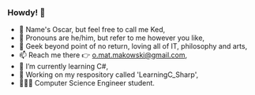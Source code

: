 ### Howdy! 👋
- 🤗 Name's Oscar, but feel free to call me Ked,
- 📌 Pronouns are he/him, but refer to me however you like,
- 🦎 Geek beyond point of no return, loving all of IT, philosophy and arts,
- 📫 Reach me there 👉 o.mat.makowski@gmail.com,
- 🌱 I’m currently learning C#,
- 🔧 Working on my respository called 'LearningC_Sharp', 
- 👨🏻‍🎓 Computer Science Engineer student.

<!--
**Kedjian/Kedjian** is a ✨ _special_ ✨ repository because its `README.md` (this file) appears on your GitHub profile.

Here are some ideas to get you started:

- 🔭 I’m currently working on ...
- 🌱 I’m currently learning ...
- 👯 I’m looking to collaborate on ...
- 🤔 I’m looking for help with ...
- 💬 Ask me about ...
- 📫 How to reach me: ...
- 😄 Pronouns: ...
- ⚡ Fun fact: ...
-->
